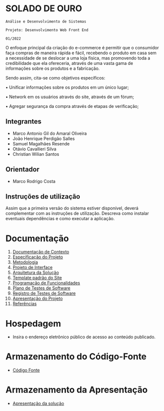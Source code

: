 # SOLADO DE OURO

`Análise e Desenvolvimento de Sistemas`

`Projeto: Desenvolvimento Web Front End`

`01/2022`

O enfoque principal da criação do e-commerce é permitir que o consumidor faça
compras de maneira rápida e fácil, recebendo o produto em casa sem a necessidade de se deslocar a uma loja física, mas promovendo toda a credibilidade que ela ofereceria, através de uma vasta gama de informações sobre os produtos e a fabricação.

Sendo assim, cita-se como objetivos específicos:

• Unificar informações sobre os produtos em um único lugar;

• Network em os usuários através do site, através de um fórum;

• Agregar segurança da compra através de etapas de verificação;


## Integrantes

* Marco Antonio Gil do Amaral Oliveira
* João Henrique Perdigão Salles
* Samuel Magalhães Resende
* Otávio Cavallieri Silva
* Christian Wilian Santos

## Orientador

* Marco Rodrigo Costa

## Instruções de utilização

Assim que a primeira versão do sistema estiver disponível, deverá complementar com as instruções de utilização. Descreva como instalar eventuais dependências e como executar a aplicação.

# Documentação

<ol>
<li><a href="documentos/01-Documentação de Contexto.md"> Documentação de Contexto</a></li>
<li><a href="docs/02-Especificação do Projeto.md"> Especificação do Projeto</a></li>
<li><a href="docs/03-Metodologia.md"> Metodologia</a></li>
<li><a href="docs/04-Projeto de Interface.md"> Projeto de Interface</a></li>
<li><a href="docs/05-Arquitetura da Solução.md"> Arquitetura da Solução</a></li>
<li><a href="docs/06-Template padrão do Site.md"> Template padrão do Site</a></li>
<li><a href="docs/07-Programação de Funcionalidades.md"> Programação de Funcionalidades</a></li>
<li><a href="docs/08-Plano de Testes de Software.md"> Plano de Testes de Software</a></li>
<li><a href="docs/09-Registro de Testes de Software.md"> Registro de Testes de Software</a></li>
<li><a href="docs/10-Apresentação do Projeto.md"> Apresentação do Projeto</a></li>
<li><a href="docs/11-Referências.md"> Referências</a></li>
</ol>

# Hospedagem

* Insira o endereço eletrônico público de acesso ao conteúdo publicado. 

# Armazenamento do Código-Fonte

* <a href="src/README.md">Código Fonte</a>

# Armazenamento da Apresentação

* <a href="presentation/README.md">Apresentação da solução</a>
